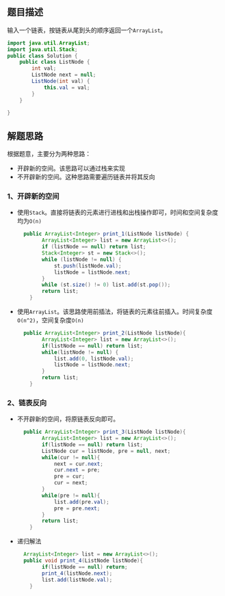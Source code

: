 ## 题目描述

输入一个链表，按链表从尾到头的顺序返回一个`ArrayList`。

```Java
import java.util.ArrayList;
import java.util.Stack;
public class Solution {
    public class ListNode {
        int val;
        ListNode next = null;
        ListNode(int val) {
            this.val = val;
        }
    }
    
}
```

## 解题思路

根据题意，主要分为两种思路：

* 开辟新的空间。该思路可以通过栈来实现
* 不开辟新的空间。这种思路需要遍历链表并将其反向

### 1、开辟新的空间

* 使用`Stack`。直接将链表的元素进行进栈和出栈操作即可，时间和空间复杂度均为`O(n)`

  ```Java
  	public ArrayList<Integer> print_1(ListNode listNode) {
          ArrayList<Integer> list = new ArrayList<>();
          if (listNode == null) return list;
          Stack<Integer> st = new Stack<>();
          while (listNode != null) {
              st.push(listNode.val);
              listNode = listNode.next;
          }
          while (st.size() != 0) list.add(st.pop());
          return list;
      }
  ```

  

* 使用`ArrayList`。该思路使用前插法，将链表的元素往前插入。时间复杂度`O(n^2)`，空间复杂度`O(n)`

  ```Java
  	public ArrayList<Integer> print_2(ListNode listNode){
          ArrayList<Integer> list = new ArrayList<>();
          if(listNode == null) return list;
          while(listNode != null) {
              list.add(0, listNode.val);
              listNode = listNode.next;
          }
          return list;
      }
  ```

  

### 2、链表反向

* 不开辟新的空间，将原链表反向即可。

  ```java
  	public ArrayList<Integer> print_3(ListNode listNode){
          ArrayList<Integer> list = new ArrayList<>();
          if(listNode == null) return list;
          ListNode cur = listNode, pre = null, next;
          while(cur != null){
              next = cur.next;
              cur.next = pre;
              pre = cur;
              cur = next;
          }
          while(pre != null){
              list.add(pre.val);
              pre = pre.next;
          }
          return list;
      }
  ```

* 递归解法

  ```Java
  	ArrayList<Integer> list = new ArrayList<>();
  	public void print_4(ListNode listNode){
          if(listNode == null) return;
          print_4(listNode.next);
          list.add(listNode.val);
      }
  ```

  